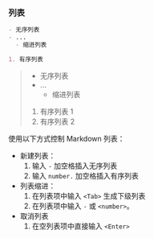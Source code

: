 ### 列表

```markdown
- 无序列表
- ...
  - 缩进列表

1. 有序列表
```

> - 无序列表
> - ...
>   - 缩进列表
> 
> 1. 有序列表 1
> 2. 有序列表 2

使用以下方式控制 Markdown 列表：
- 新建列表：
  1. 输入 `-` 加空格插入无序列表
  2. 输入 `number.` 加空格插入有序列表
- 列表缩进：
  1. 在列表项中输入 `<Tab>` 生成下级列表 
  2. 在列表项中输入 `-` 或 `<number>`。
- 取消列表
  1. 在空列表项中直接输入 `<Enter>`
